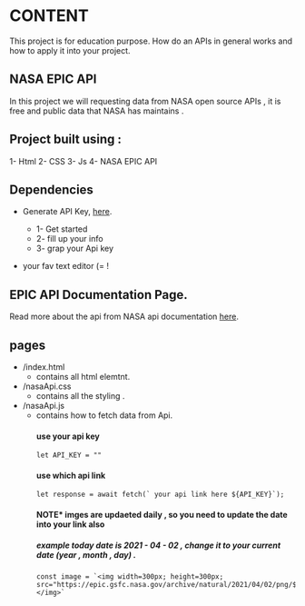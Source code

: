 # CONTENT
This project is for education purpose. How do an APIs in general works and how to apply it into your project.

## NASA EPIC API
In this project we will requesting data from NASA open source APIs , it is free and public data that NASA has maintains .

## Project built using : 
1- Html
2- CSS
3- Js
4- NASA EPIC API
  
## Dependencies
  - Generate API Key, [here](https://api.nasa.gov/). 
    
    -  1- Get started
    -  2- fill up your info
    -  3- grap your Api key 
  
  - your fav text editor (= !

## EPIC API Documentation Page.
Read more about the api from NASA api documentation [here](https://epic.gsfc.nasa.gov/about/api). 

## pages
  - /index.html
    - contains all html elemtnt.
  - /nasaApi.css
    - contains all the styling .
  - /nasaApi.js
    - contains how to fetch data from Api.
      #### use your api key
      ```
      let API_KEY = ""

      ```
      #### use which api link
      ```
      let response = await fetch(` your api link here ${API_KEY}`);

      ```
      #### NOTE* imges are updaeted daily , so you need to update the date into your link also
      ##### example today date is 2021 - 04 - 02 , change it to your current date (year , month , day) . 
      ```
      const image = `<img width=300px; height=300px; src="https://epic.gsfc.nasa.gov/archive/natural/2021/04/02/png/${Epic.image}.png"</img>`

      ```

